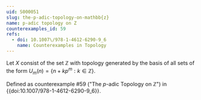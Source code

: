 ```yaml
---
uid: S000051
slug: the-p-adic-topology-on-mathbb{z}
name: p-adic topology on Z
counterexamples_id: 59
refs:
  - doi: 10.1007\/978-1-4612-6290-9_6
    name: Counterexamples in Topology
---
```

Let $X$ consist of the set $\mathbb{Z}$ with topology generated by the basis of all sets of the form $U_m(n) = \{n + kp^m :k\in \mathbb{Z}\}$.

Defined as counterexample #59 ("The $p$-adic Topology on $\mathbb{Z}$")
in {{doi:10.1007\/978-1-4612-6290-9_6}}.
